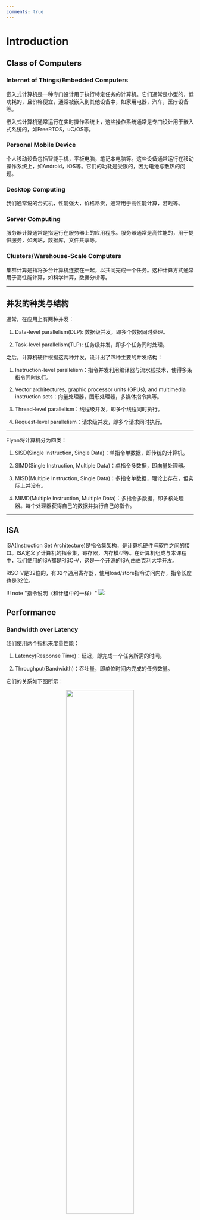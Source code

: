 ```yaml
---
comments: true
---
```


# Introduction

## Class of Computers

### Internet of Things/Embedded Computers

嵌入式计算机是一种专门设计用于执行特定任务的计算机。它们通常是小型的，低功耗的，且价格便宜，通常被嵌入到其他设备中，如家用电器，汽车，医疗设备等。

嵌入式计算机通常运行在实时操作系统上，这些操作系统通常是专门设计用于嵌入式系统的，如FreeRTOS，uC/OS等。

### Personal Mobile Device

个人移动设备包括智能手机，平板电脑，笔记本电脑等。这些设备通常运行在移动操作系统上，如Android，iOS等。它们的功耗是受限的，因为电池与散热的问题。

### Desktop Computing

我们通常说的台式机，性能强大，价格昂贵，通常用于高性能计算，游戏等。

### Server Computing

服务器计算通常是指运行在服务器上的应用程序。服务器通常是高性能的，用于提供服务，如网站，数据库，文件共享等。

### Clusters/Warehouse-Scale Computers

集群计算是指将多台计算机连接在一起，以共同完成一个任务。这种计算方式通常用于高性能计算，如科学计算，数据分析等。

---

## 并发的种类与结构

通常，在应用上有两种并发：

1. Data-level parallelism(DLP): 数据级并发，即多个数据同时处理。

2. Task-level parallelism(TLP): 任务级并发，即多个任务同时处理。

之后，计算机硬件根据这两种并发，设计出了四种主要的并发结构：

1. Instruction-level parallelism：指令并发利用编译器与流水线技术，使得多条指令同时执行。

2. Vector architectures, graphic processor units (GPUs), and multimedia instruction sets：向量处理器，图形处理器，多媒体指令集等。

3. Thread-level parallelism：线程级并发，即多个线程同时执行。

4. Request-level parallelism：请求级并发，即多个请求同时执行。

---

Flynn将计算机分为四类：

1. SISD(Single Instruction, Single Data)：单指令单数据，即传统的计算机。

2. SIMD(Single Instruction, Multiple Data)：单指令多数据，即向量处理器。

3. MISD(Multiple Instruction, Single Data)：多指令单数据，理论上存在，但实际上并没有。

4. MIMD(Multiple Instruction, Multiple Data)：多指令多数据，即多核处理器。每个处理器获得自己的数据并执行自己的指令。

---

## ISA

ISA(Instruction Set Architecture)是指令集架构，是计算机硬件与软件之间的接口。ISA定义了计算机的指令集，寄存器，内存模型等。在计算机组成与本课程中，我们使用的ISA都是RISC-V，这是一个开源的ISA,由伯克利大学开发。

RISC-V是32位的，有32个通用寄存器，使用load/store指令访问内存，指令长度也是32位。

!!! note "指令说明（和计组中的一样）"
    ![](../../image/i124.png)

## Performance

### Bandwidth over Latency

我们使用两个指标来度量性能：

1. Latency(Response Time)：延迟，即完成一个任务所需的时间。

2. Throughput(Bandwidth)：吞吐量，即单位时间内完成的任务数量。

它们的关系如下图所示：

<div align="center">
    <img src="../../../image/i125.png" width="60%">
    </div>

---

### Scaling of Transistor Performance and Wires


!!! definition "集成电路处理器的特征尺寸"
    特征尺寸(Feature Size)是指晶体管在X和Y方向上的最小尺寸。

特征尺寸越小,，晶体管的数量就越多，性能就越高。

然而,当特征尺寸减小时,线路会变得更短,带来的是更糟糕的电阻与电容


---

## Trends in Power and Energy in Integrated Circuits

当我们比较两个处理器的效率时,不应该比较它们的平均功率,而应该比较它们在同一任务上的能量消耗.因为功率更大的处理器可能在同一任务上更快,从而消耗更少的能量.

### Energy and Power Within a Microprocessor

+ dynamic energy:用来转换晶体管状态的能量

    - 如果脉冲是$0 \rightarrow 1 \rightarrow 0$或者$1 \rightarrow 0 \rightarrow 1$,那么:

        $$
        Energy_{dynamic} \propto Capacitive load \times Voltage^2 
        $$

    - 如果脉冲是$0 \rightarrow 1 \rightarrow 0$或者$1 \rightarrow 0 \rightarrow 1$,那么:

        $$
        Energy_{dynamic} \propto Capacitive load \times Voltage^2 \times \frac{1}{2}
        $$
    
+ power:功率是单位时间内消耗的能量

    $$
    Power_{dynamic} \propto Capacitive load \times Voltage^2 \times \frac{1}{2} \times Switech\text{_}Frequency
    $$

    对于一个固定的任务,降低时钟频率可以降低功率,但不会减少总的能量消耗.所以,超频有风险.

    但是很显然,降低电压可以显著减少能量与功率,所以近些年的处理器都在努力降低电压.

+ Static Energy:
    能量泄露导致的损耗.

---


为了提高能量效率,同时保持时钟频率与电压稳定,有如下技术:

1. Do nothing well:将不活跃的模块关闭,来节约能量

2. Dynamic voltage-frequency scaling (DVFS): 在低活跃状态下降低时钟频率和电压

3. Design for the typical case: 对于笔记本等经常空闲的设备,设置待机状态

4. Overclocking:超频,让芯片更猛,直到温度太高

### Trends in Cost

#### 时间,产量与商业化的影响

+ 时间:即使工艺没有改进,制造计算机的成本也会随着时间流逝而下降

    + 学习曲线(Learning Curve):制造成本随时间下降的曲线

    + 学习曲线可通过产出(yield)测量

+ 产量:产量的提高会降低成本

    - 减少了走完学习曲线(积累经验)所需的时间，因为学习曲线部分与制造的系统(或芯片)数量成正比

    - 产量的提高会提高购买与制造效率.
    
    - 减少了每台计算机必须摊销的开发成本量，从而使成本和销售价格更加接近并仍然获利。

+ 商业化:供应商的竞争会导致成本降低.

#### Cost of an Integrated Circuit

集成电路的成本计算公式为：

$$
\text{Cost of integrated circuit}=\frac{\text{Cost of die} + \text{Cost of testing die} + \text{Cost of packaging and final test}}{\text{Final test yield}}
​$$

每个晶片(die)的成本为:

$$
\text{Cost of die}=\frac{\text{Cost of wafer}}{\text{Dies per wafer}\times\text{Die yield}}
​$$

而一个晶圆(wafer)上的晶片数目为:

$$
\text{Dies per wafer}=\frac{\pi\times(\frac{\text{Wafer diameter}}{2})^2}{\text{Die area}}−\frac{\pi\times\text{Wafer diameter}}{\sqrt{2\times\text{Die area}}}​
$$

当然,一个晶圆上的晶片并不都是合格的,我们假设缺陷随机分布于晶圆上,且产量与制造过程的复杂性成反比,有如下公式:

$$
\text{Die yield}=\text{Wafer yield}\times\frac{1}{(1+\text{Defects per unit area}\times\text{Die area})^N}​
$$

这里的Die yield指的是好的晶片产出,N是process-complexity factor(过程复杂性因子),衡量制造的困难程度.